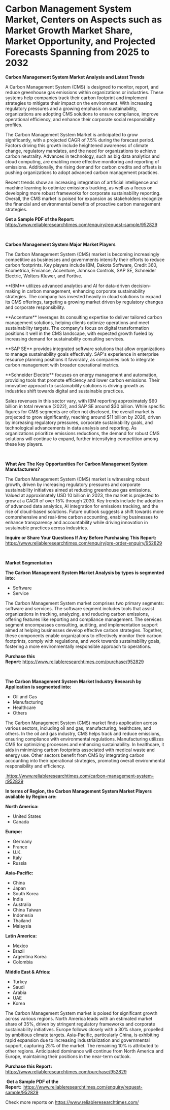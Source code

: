 <p><h1>Carbon Management System Market, Centers on Aspects such as Market Growth Market Share, Market Opportunity, and Projected Forecasts Spanning from 2025 to 2032</h1></p><p><strong>Carbon Management System Market Analysis and Latest Trends</strong></p>
<p><p>A Carbon Management System (CMS) is designed to monitor, report, and reduce greenhouse gas emissions within organizations or industries. These systems help companies track their carbon footprint and implement strategies to mitigate their impact on the environment. With increasing regulatory pressures and a growing emphasis on sustainability, organizations are adopting CMS solutions to ensure compliance, improve operational efficiency, and enhance their corporate social responsibility profiles.</p><p>The Carbon Management System Market is anticipated to grow significantly, with a projected CAGR of 7.5% during the forecast period. Factors driving this growth include heightened awareness of climate change, regulatory mandates, and the need for organizations to achieve carbon neutrality. Advances in technology, such as big data analytics and cloud computing, are enabling more effective monitoring and reporting of emissions. Additionally, the rising demand for carbon credits and offsets is pushing organizations to adopt advanced carbon management practices. </p><p>Recent trends show an increasing integration of artificial intelligence and machine learning to optimize emissions tracking, as well as a focus on developing more robust frameworks for corporate sustainability reporting. Overall, the CMS market is poised for expansion as stakeholders recognize the financial and environmental benefits of proactive carbon management strategies.</p></p>
<p><strong>Get a Sample PDF of the Report:&nbsp;</strong> <a href="https://www.reliableresearchtimes.com/enquiry/request-sample/952829?utm_campaign=2627&utm_medium=2&utm_source=Github&utm_content=ia&utm_term=07032025&utm_id=carbon-management-system">https://www.reliableresearchtimes.com/enquiry/request-sample/952829</a></p>
<p>&nbsp;</p>
<p><strong>Carbon Management System Major Market Players</strong></p>
<p><p>The Carbon Management System (CMS) market is becoming increasingly competitive as businesses and governments intensify their efforts to reduce carbon footprints. Key players include IBM, Dakota Software, Credit 360, Ecometrica, Enviance, Accenture, Johnson Controls, SAP SE, Schneider Electric, Wolters Kluwer, and Fortive.</p><p>**IBM** utilizes advanced analytics and AI for data-driven decision-making in carbon management, enhancing corporate sustainability strategies. The company has invested heavily in cloud solutions to expand its CMS offerings, targeting a growing market driven by regulatory changes and corporate responsibility.</p><p>**Accenture** leverages its consulting expertise to deliver tailored carbon management solutions, helping clients optimize operations and meet sustainability targets. The company's focus on digital transformation positions it well in the CMS landscape, with expected growth fueled by increasing demand for sustainability consulting services.</p><p>**SAP SE** provides integrated software solutions that allow organizations to manage sustainability goals effectively. SAP's experience in enterprise resource planning positions it favorably, as companies look to integrate carbon management with broader operational metrics.</p><p>**Schneider Electric** focuses on energy management and automation, providing tools that promote efficiency and lower carbon emissions. Their innovative approach to sustainability solutions is driving growth as industries shift towards digital and sustainable practices.</p><p>Sales revenues in this sector vary, with IBM reporting approximately $60 billion in total revenue (2022), and SAP SE around $30 billion. While specific figures for CMS segments are often not disclosed, the overall market is projected to grow significantly, reaching around $11 billion by 2026, driven by increasing regulatory pressures, corporate sustainability goals, and technological advancements in data analysis and reporting. As organizations prioritize emissions reductions, the demand for robust CMS solutions will continue to expand, further intensifying competition among these key players.</p></p>
<p>&nbsp;</p>
<p><strong>What Are The Key Opportunities For Carbon Management System Manufacturers?</strong></p>
<p><p>The Carbon Management System (CMS) market is witnessing robust growth, driven by increasing regulatory pressures and corporate sustainability initiatives aimed at reducing greenhouse gas emissions. Valued at approximately USD 10 billion in 2023, the market is projected to grow at a CAGR of over 15% through 2030. Key trends include the adoption of advanced data analytics, AI integration for emissions tracking, and the rise of cloud-based solutions. Future outlook suggests a shift towards more comprehensive and real-time carbon accounting, enabling businesses to enhance transparency and accountability while driving innovation in sustainable practices across industries.</p></p>
<p><strong>Inquire or Share Your Questions If Any Before Purchasing This Report:</strong> <a href="https://www.reliableresearchtimes.com/enquiry/pre-order-enquiry/952829?utm_campaign=2627&utm_medium=2&utm_source=Github&utm_content=ia&utm_term=07032025&utm_id=carbon-management-system">https://www.reliableresearchtimes.com/enquiry/pre-order-enquiry/952829</a></p>
<p>&nbsp;</p>
<p><strong>Market Segmentation</strong></p>
<p><strong>The Carbon Management System Market Analysis by types is segmented into:</strong></p>
<p><ul><li>Software</li><li>Service</li></ul></p>
<p><p>The Carbon Management System market comprises two primary segments: software and services. The software segment includes tools that assist organizations in tracking, analyzing, and reducing carbon emissions, offering features like reporting and compliance management. The services segment encompasses consulting, auditing, and implementation support aimed at helping businesses develop effective carbon strategies. Together, these components enable organizations to effectively monitor their carbon footprints, comply with regulations, and work towards sustainability goals, fostering a more environmentally responsible approach to operations.</p></p>
<p><strong>Purchase this Report:&nbsp;</strong><a href="https://www.reliableresearchtimes.com/purchase/952829?utm_campaign=2627&utm_medium=2&utm_source=Github&utm_content=ia&utm_term=07032025&utm_id=carbon-management-system">https://www.reliableresearchtimes.com/purchase/952829</a></p>
<p>&nbsp;</p>
<p><strong>The Carbon Management System Market Industry Research by Application is segmented into:</strong></p>
<p><ul><li>Oil and Gas</li><li>Manufacturing</li><li>Healthcare</li><li>Others</li></ul></p>
<p><p>The Carbon Management System (CMS) market finds application across various sectors, including oil and gas, manufacturing, healthcare, and others. In the oil and gas industry, CMS helps track and reduce emissions, ensuring compliance with environmental regulations. Manufacturing utilizes CMS for optimizing processes and enhancing sustainability. In healthcare, it aids in minimizing carbon footprints associated with medical waste and energy use. Other sectors benefit from CMS by integrating carbon accounting into their operational strategies, promoting overall environmental responsibility and efficiency.</p></p>
<p><a href="https://www.reliableresearchtimes.com/carbon-management-system-r952829?utm_campaign=2627&utm_medium=2&utm_source=Github&utm_content=ia&utm_term=07032025&utm_id=carbon-management-system">&nbsp;https://www.reliableresearchtimes.com/carbon-management-system-r952829</a></p>
<p><strong>In terms of Region, the Carbon Management System Market Players available by Region are:</strong></p>
<p>
    <p> <strong> North America: </strong>
        <ul>
            <li>United States</li>
            <li>Canada</li>
        </ul>
        </p> 
    <p> <strong> Europe: </strong>
        <ul>
            <li>Germany</li>
            <li>France</li>
            <li>U.K.</li>
            <li>Italy</li>
            <li>Russia</li>
        </ul>
        </p> 
    <p> <strong> Asia-Pacific: </strong>
        <ul>
            <li>China</li>
            <li>Japan</li>
            <li>South Korea</li>
            <li>India</li>
            <li>Australia</li>
            <li>China Taiwan</li>
            <li>Indonesia</li>
            <li>Thailand</li>
            <li>Malaysia</li>
        </ul>
        </p> 
    <p> <strong> Latin America: </strong>
        <ul>
            <li>Mexico</li>
            <li>Brazil</li>
            <li>Argentina Korea</li>
            <li>Colombia</li>
        </ul>
        </p> 
    <p> <strong> Middle East & Africa: </strong>
        <ul>
            <li>Turkey</li>
            <li>Saudi</li>
            <li>Arabia</li>
            <li>UAE</li>
            <li>Korea</li>
        </ul>
    </p>
    </p>
<p><p>The Carbon Management System market is poised for significant growth across various regions. North America leads with an estimated market share of 35%, driven by stringent regulatory frameworks and corporate sustainability initiatives. Europe follows closely with a 30% share, propelled by ambitious climate targets. Asia-Pacific, particularly China, is exhibiting rapid expansion due to increasing industrialization and governmental support, capturing 25% of the market. The remaining 10% is attributed to other regions. Anticipated dominance will continue from North America and Europe, maintaining their positions in the near-term outlook.</p></p>
<p><strong>Purchase this Report: </strong><a href="https://www.reliableresearchtimes.com/purchase/952829?utm_campaign=2627&utm_medium=2&utm_source=Github&utm_content=ia&utm_term=07032025&utm_id=carbon-management-system">https://www.reliableresearchtimes.com/purchase/952829</a></p>
<p>&nbsp;<strong>Get a Sample PDF of the Report:&nbsp;&nbsp;</strong><a href="https://www.reliableresearchtimes.com/enquiry/request-sample/952829?utm_campaign=2627&utm_medium=2&utm_source=Github&utm_content=ia&utm_term=07032025&utm_id=carbon-management-system">https://www.reliableresearchtimes.com/enquiry/request-sample/952829</a></p>
<p><strong></strong></p>
<p>Check more reports on <a href="https://www.reliableresearchtimes.com/?utm_campaign=2627&utm_medium=2&utm_source=Github&utm_content=ia&utm_term=07032025&utm_id=carbon-management-system">https://www.reliableresearchtimes.com/</a></p>